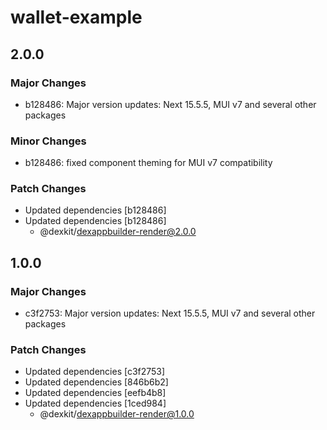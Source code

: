 # wallet-example

## 2.0.0

### Major Changes

- b128486: Major version updates: Next 15.5.5, MUI v7 and several other packages

### Minor Changes

- b128486: fixed component theming for MUI v7 compatibility

### Patch Changes

- Updated dependencies [b128486]
- Updated dependencies [b128486]
  - @dexkit/dexappbuilder-render@2.0.0

## 1.0.0

### Major Changes

- c3f2753: Major version updates: Next 15.5.5, MUI v7 and several other packages

### Patch Changes

- Updated dependencies [c3f2753]
- Updated dependencies [846b6b2]
- Updated dependencies [eefb4b8]
- Updated dependencies [1ced984]
  - @dexkit/dexappbuilder-render@1.0.0
